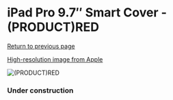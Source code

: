 # iPad Pro 9.7″ Smart Cover - (PRODUCT)RED

[Return to previous page](/ipad_pro97)

[High-resolution image from Apple](https://store.storeimages.cdn-apple.com/8756/as-images.apple.com/is/MM2D2?wid=4500&hei=4500&fmt=png)

<div style="width: 384px"><img src="/everyphone/MM2D2.png" alt="(PRODUCT)RED"></div>

### Under construction
